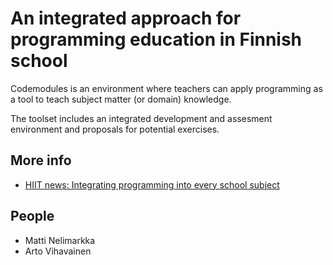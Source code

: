 # An integrated approach for programming education in Finnish school


Codemodules is an environment where teachers can apply programming as a tool to teach subject matter (or domain) knowledge.

The toolset includes an integrated development and assesment environment and proposals for potential exercises.


## More info

  * [HIIT news: Integrating programming into every school subject](http://www.hiit.fi/node/3215)

## People

  * Matti Nelimarkka
  * Arto Vihavainen
